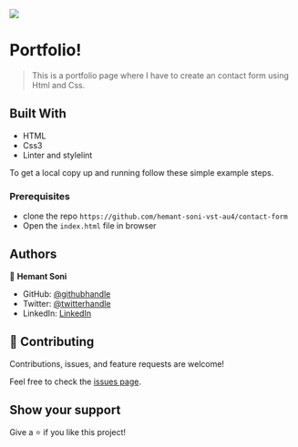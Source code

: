 ![](https://img.shields.io/badge/Microverse-blueviolet)

# Portfolio!

> This is a portfolio page where I have to create an contact form using Html and Css.


## Built With

- HTML
- Css3
- Linter and stylelint


To get a local copy up and running follow these simple example steps.

### Prerequisites
- clone the repo `https://github.com/hemant-soni-vst-au4/contact-form`
- Open the `index.html` file in browser



## Authors

👤 **Hemant Soni**

- GitHub: [@githubhandle](https://github.com/hemant-soni-vst-au4)
- Twitter: [@twitterhandle](https://twitter.com/Hemants63203059)
- LinkedIn: [LinkedIn](https://linkedin.com/in/hemantso)


## 🤝 Contributing

Contributions, issues, and feature requests are welcome!

Feel free to check the [issues page](https://github.com/hemant-soni-vst-au4/contact-form/issues/).

## Show your support

Give a ⭐️ if you like this project!
